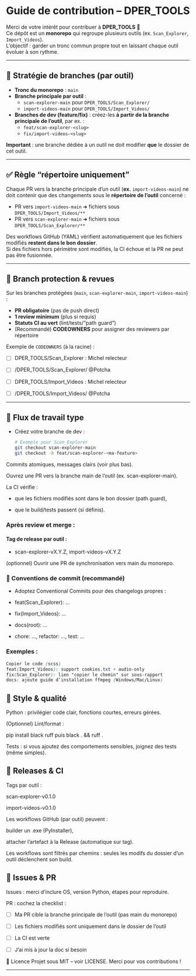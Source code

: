 # Guide de contribution – DPER_TOOLS

Merci de votre intérêt pour contribuer à **DPER_TOOLS** 🙌  
Ce dépôt est un **monorepo** qui regroupe plusieurs outils (ex. `Scan_Explorer`, `Import_Videos`).  
L’objectif : garder un tronc commun propre tout en laissant chaque outil évoluer à son rythme.

---

## 🌳 Stratégie de branches (par outil)

- **Tronc du monorepo** : `main`
- **Branche principale par outil** :
  - `scan-explorer-main` pour `DPER_TOOLS/Scan_Explorer/`
  - `import-videos-main` pour `DPER_TOOLS/Import_Videos/`
- **Branches de dev (feature/fix)** : créez-les **à partir de la branche principale de l’outil**, par ex. :
  - `feat/scan-explorer-<slug>`
  - `fix/import-videos-<slug>`

**Important** : une branche dédiée à un outil ne doit modifier **que** le dossier de cet outil.

---

## ✅ Règle “répertoire uniquement”

Chaque PR vers la branche principale d’un outil (**ex.** `import-videos-main`) ne doit contenir que des changements sous le **répertoire de l’outil** concerné :

- PR vers `import-videos-main` ➜ fichiers sous `DPER_TOOLS/Import_Videos/**`
- PR vers `scan-explorer-main` ➜ fichiers sous `DPER_TOOLS/Scan_Explorer/**`

Des workflows GitHub (YAML) vérifient automatiquement que les fichiers modifiés **restent dans le bon dossier**.  
Si des fichiers hors périmètre sont modifiés, la CI échoue et la PR ne peut pas être fusionnée.

---

## 🔐 Branch protection & revues

Sur les branches protégées (`main`, `scan-explorer-main`, `import-videos-main`) :

- **PR obligatoire** (pas de push direct)
- **1 review minimum** (plus si requis)
- **Statuts CI au vert** (lint/tests/“path guard”)
- (Recommandé) **CODEOWNERS** pour assigner des reviewers par répertoire

Exemple de `CODEOWNERS` (à la racine) :
- [ ] DPER_TOOLS/Scan_Explorer : Michel relecteur

- [ ] /DPER_TOOLS/Scan_Explorer/ @Potcha

- [ ] DPER_TOOLS/Import_Videos : Michel relecteur

- [ ] /DPER_TOOLS/Import_Videos/ @Potcha

---

## 🧭 Flux de travail type

-  Créez votre branche de dev :
   ```bash
   # Exemple pour Scan_Explorer
   git checkout scan-explorer-main
   git checkout -b feat/scan-explorer-<ma-feature>
Commits atomiques, messages clairs (voir plus bas).

Ouvrez une PR vers la branche main de l’outil (ex. scan-explorer-main).

La CI vérifie :

- que les fichiers modifiés sont dans le bon dossier (path guard),

- que le build/tests passent (si définis).

### Après review et merge :

#### Tag de release par outil :
- scan-explorer-vX.Y.Z, import-videos-vX.Y.Z

(optionnel) Ouvrir une PR de synchronisation vers main du monorepo.

### 🧩 Conventions de commit (recommandé)
- Adoptez Conventional Commits pour des changelogs propres :

- feat(Scan_Explorer): …

- fix(Import_Videos): …

- docs(root): …

- chore: …, refactor: …, test: …

### Exemples :

````scss
Copier le code (scss)
feat(Import_Videos): support cookies.txt + audio-only
fix(Scan_Explorer): lien "copier le chemin" sur sous-rapport
docs: ajoute guide d’installation ffmpeg (Windows/Mac/Linux)
````
## 🔧 Style & qualité
Python : privilégier code clair, fonctions courtes, erreurs gérées.

(Optionnel) Lint/format :

pip install black ruff puis black . && ruff .

Tests : si vous ajoutez des comportements sensibles, joignez des tests (même simples).

## 🚀 Releases & CI
Tags par outil :

scan-explorer-v0.1.0

import-videos-v0.1.0

Les workflows GitHub (par outil) peuvent :

builder un .exe (PyInstaller),

attacher l’artefact à la Release (automatique sur tag).

Les workflows sont filtrés par chemins : seules les modifs du dossier d’un outil déclenchent son build.

## 🐞 Issues & PR
Issues : merci d’inclure OS, version Python, étapes pour reproduire.

PR : cochez la checklist :
- [ ] Ma PR cible la branche principale de l’outil (pas main du monorepo)
- [ ]  Les fichiers modifiés sont uniquement dans le dossier de l’outil
- [ ] La CI est verte
- [ ] J’ai mis à jour la doc si besoin


📜 Licence
Projet sous MIT – voir LICENSE.
Merci pour vos contributions !

---
